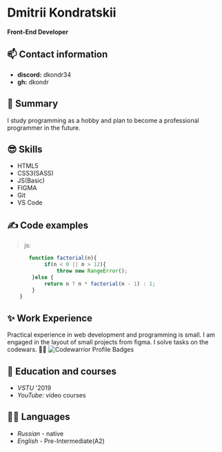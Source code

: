 # Dmitrii Kondratskii 

**Front-End Developer**

## **📫 Contact information** 

  + **discord:**     dkondr34
  + **gh:**          dkondr



## **👀 Summary**

I study programming as a hobby and plan to become a professional programmer in the future.



## **😎 Skills** 

+ HTML5
+ CSS3(SASS)
+ JS(Basic)
+ FIGMA
+ Git
+ VS Code



## **✍ Code examples**

>  js:
```javascript
       function factorial(n){ 
            if(n < 0 || n > 12){
                throw new RangeError();
        }else {
            return n ? n * factorial(n - 1) : 1;
        }
    }   
```



## **✨ Work Experience**

Practical experience in web development and programming is small. 
I am engaged in the layout of small projects from figma. I solve tasks on the codewars.
🧘‍♂️ ![Codewarrior Profile Badges](https://www.codewars.com/users/dkondr/badges/small)


## **🌱 Education and courses**

* *VSTU* '2019
* *YouTube:* video courses



## **💂‍♂️ Languages**

* *Russian* - native 
* *English* - Pre-Intermediate(A2)
